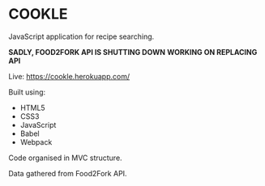 # COOKLE
JavaScript application for recipe searching.

**SADLY, FOOD2FORK API IS SHUTTING DOWN**
**WORKING ON REPLACING API**

Live: https://cookle.herokuapp.com/

Built using: 
  - HTML5
  - CSS3
  - JavaScript
  - Babel
  - Webpack

Code organised in MVC structure.

Data gathered from Food2Fork API. 
